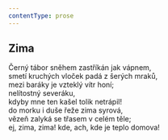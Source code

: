 ```yaml
---
contentType: prose
---
```


## Zima

Černý tábor sněhem zastříkán jak vápnem,  
smetí kruchých vloček padá z šerých mraků,  
mezi baráky je vzteklý vítr honí;  
nelítostný severáku,  
kdyby mne ten kašel tolik netrápil!  
do morku i duše řeže zima syrová,  
vězeň zalyká se třasem v celém těle;  
ej, zima, zima! kde, ach, kde je teplo domova!
